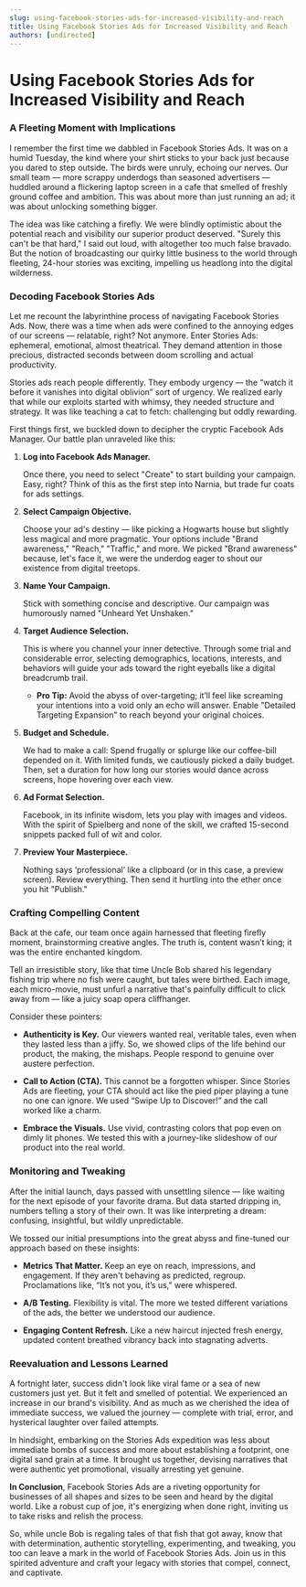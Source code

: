 ```yaml
---
slug: using-facebook-stories-ads-for-increased-visibility-and-reach
title: Using Facebook Stories Ads for Increased Visibility and Reach
authors: [undirected]
---
```



# Using Facebook Stories Ads for Increased Visibility and Reach

### A Fleeting Moment with Implications

I remember the first time we dabbled in Facebook Stories Ads. It was on a humid Tuesday, the kind where your shirt sticks to your back just because you dared to step outside. The birds were unruly, echoing our nerves. Our small team — more scrappy underdogs than seasoned advertisers — huddled around a flickering laptop screen in a cafe that smelled of freshly ground coffee and ambition. This was about more than just running an ad; it was about unlocking something bigger. 

The idea was like catching a firefly. We were blindly optimistic about the potential reach and visibility our superior product deserved. "Surely this can't be that hard," I said out loud, with altogether too much false bravado. But the notion of broadcasting our quirky little business to the world through fleeting, 24-hour stories was exciting, impelling us headlong into the digital wilderness.

### Decoding Facebook Stories Ads

Let me recount the labyrinthine process of navigating Facebook Stories Ads. Now, there was a time when ads were confined to the annoying edges of our screens — relatable, right? Not anymore. Enter Stories Ads: ephemeral, emotional, almost theatrical. They demand attention in those precious, distracted seconds between doom scrolling and actual productivity.

Stories ads reach people differently. They embody urgency — the “watch it before it vanishes into digital oblivion” sort of urgency. We realized early that while our exploits started with whimsy, they needed structure and strategy. It was like teaching a cat to fetch: challenging but oddly rewarding.

First things first, we buckled down to decipher the cryptic Facebook Ads Manager. Our battle plan unraveled like this:

1. **Log into Facebook Ads Manager.** 
   
   Once there, you need to select "Create" to start building your campaign. Easy, right? Think of this as the first step into Narnia, but trade fur coats for ads settings.

2. **Select Campaign Objective.**
   
   Choose your ad's destiny — like picking a Hogwarts house but slightly less magical and more pragmatic. Your options include "Brand awareness," "Reach," "Traffic," and more. We picked "Brand awareness" because, let's face it, we were the underdog eager to shout our existence from digital treetops.

3. **Name Your Campaign.**

   Stick with something concise and descriptive. Our campaign was humorously named "Unheard Yet Unshaken."

4. **Target Audience Selection.**
   
   This is where you channel your inner detective. Through some trial and considerable error, selecting demographics, locations, interests, and behaviors will guide your ads toward the right eyeballs like a digital breadcrumb trail.

   - **Pro Tip:** Avoid the abyss of over-targeting; it’ll feel like screaming your intentions into a void only an echo will answer. Enable "Detailed Targeting Expansion" to reach beyond your original choices.

5. **Budget and Schedule.**

   We had to make a call: Spend frugally or splurge like our coffee-bill depended on it. With limited funds, we cautiously picked a daily budget. Then, set a duration for how long our stories would dance across screens, hope hovering over each view.

6. **Ad Format Selection.**

   Facebook, in its infinite wisdom, lets you play with images and videos. With the spirit of Spielberg and none of the skill, we crafted 15-second snippets packed full of wit and color.

7. **Preview Your Masterpiece.**

   Nothing says ‘professional’ like a clipboard (or in this case, a preview screen). Review everything. Then send it hurtling into the ether once you hit "Publish."

### Crafting Compelling Content

Back at the cafe, our team once again harnessed that fleeting firefly moment, brainstorming creative angles. The truth is, content wasn’t king; it was the entire enchanted kingdom. 

Tell an irresistible story, like that time Uncle Bob shared his legendary fishing trip where no fish were caught, but tales were birthed. Each image, each micro-movie, must unfurl a narrative that's painfully difficult to click away from — like a juicy soap opera cliffhanger.

Consider these pointers:

- **Authenticity is Key.** Our viewers wanted real, veritable tales, even when they lasted less than a jiffy. So, we showed clips of the life behind our product, the making, the mishaps. People respond to genuine over austere perfection.

- **Call to Action (CTA).** This cannot be a forgotten whisper. Since Stories Ads are fleeting, your CTA should act like the pied piper playing a tune no one can ignore. We used “Swipe Up to Discover!” and the call worked like a charm.

- **Embrace the Visuals.** Use vivid, contrasting colors that pop even on dimly lit phones. We tested this with a journey-like slideshow of our product into the real world.


### Monitoring and Tweaking

After the initial launch, days passed with unsettling silence — like waiting for the next episode of your favorite drama. But data started dripping in, numbers telling a story of their own. It was like interpreting a dream: confusing, insightful, but wildly unpredictable.

We tossed our initial presumptions into the great abyss and fine-tuned our approach based on these insights:

- **Metrics That Matter.** Keep an eye on reach, impressions, and engagement. If they aren't behaving as predicted, regroup. Proclamations like, “It’s not you, it’s us,” were whispered.

- **A/B Testing.** Flexibility is vital. The more we tested different variations of the ads, the better we understood our audience. 

- **Engaging Content Refresh.** Like a new haircut injected fresh energy, updated content breathed vibrancy back into stagnating adverts.

### Reevaluation and Lessons Learned

A fortnight later, success didn't look like viral fame or a sea of new customers just yet. But it felt and smelled of potential. We experienced an increase in our brand's visibility. And as much as we cherished the idea of immediate success, we valued the journey — complete with trial, error, and hysterical laughter over failed attempts.

In hindsight, embarking on the Stories Ads expedition was less about immediate bombs of success and more about establishing a footprint, one digital sand grain at a time. It brought us together, devising narratives that were authentic yet promotional, visually arresting yet genuine.

**In Conclusion**, Facebook Stories Ads are a riveting opportunity for businesses of all shapes and sizes to be seen and heard by the digital world. Like a robust cup of joe, it's energizing when done right, inviting us to take risks and relish the process.

So, while uncle Bob is regaling tales of that fish that got away, know that with determination, authentic storytelling, experimenting, and tweaking, you too can leave a mark in the world of Facebook Stories Ads. Join us in this spirited adventure and craft your legacy with stories that compel, connect, and captivate.